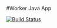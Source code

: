 #Worker Java App

[![Build Status](http://34.105.34.26:8080/buildStatus/icon?job=instavote%2Fworker-build)](http://34.105.34.26:8080/job/instavote/job/worker-build/)

